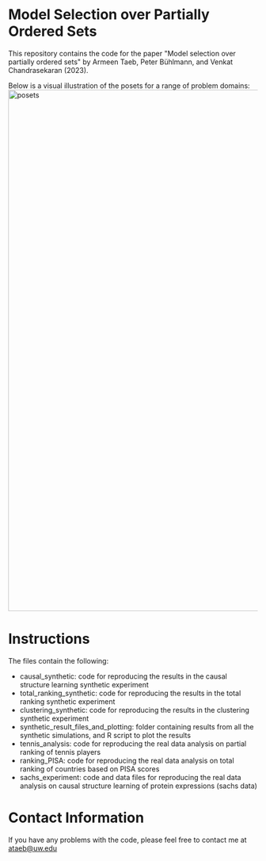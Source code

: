 # Model Selection over Partially Ordered Sets

This repository contains the code for the paper "Model selection over partially ordered sets" by Armeen Taeb, Peter Bühlmann, and Venkat Chandrasekaran (2023).

Below is a visual illustration of the posets for a range of problem domains:
<img width="1052" alt="posets" src="https://github.com/armeentaeb/model-selection-over-posets/assets/28795423/8410a7ef-c362-4bca-b53e-30230131bc24">


# Instructions

The files contain the following:
- causal_synthetic: code for reproducing the results in the causal structure learning synthetic experiment
- total_ranking_synthetic: code for reproducing the results in the total ranking synthetic experiment
- clustering_synthetic: code for reproducing the results in the clustering synthetic experiment
- synthetic_result_files_and_plotting: folder containing results from all the synthetic simulations, and R script to plot the results
- tennis_analysis: code for reproducing the real data analysis on partial ranking of tennis players
- ranking_PISA: code for reproducing the real data analysis on total ranking of countries based on PISA scores
- sachs_experiment: code and data files for reproducing the real data analysis on causal structure learning of protein expressions (sachs data)

# Contact Information
If you have any problems with the code, please feel free to contact me at ataeb@uw.edu
